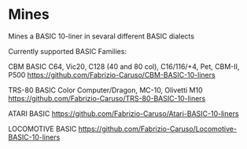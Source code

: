 # Mines
Mines a BASIC 10-liner in sevaral different BASIC dialects

Currently supported BASIC Families:

CBM BASIC
C64, Vic20, C128 (40 and 80 col), C16/116/+4, Pet, CBM-II, P500
https://github.com/Fabrizio-Caruso/CBM-BASIC-10-liners

TRS-80 BASIC
Color Computer/Dragon, MC-10, Olivetti M10
https://github.com/Fabrizio-Caruso/TRS-80-BASIC-10-liners

ATARI BASIC
https://github.com/Fabrizio-Caruso/Atari-BASIC-10-liners

LOCOMOTIVE BASIC
https://github.com/Fabrizio-Caruso/Locomotive-BASIC-10-liners
